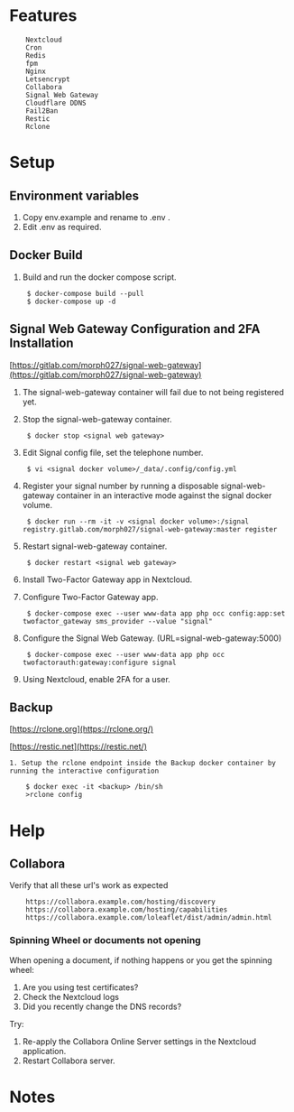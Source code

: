 # Features
        Nextcloud
        Cron
        Redis
        fpm
        Nginx
        Letsencrypt
        Collabora
        Signal Web Gateway
        Cloudflare DDNS
        Fail2Ban
        Restic
        Rclone

# Setup

## Environment variables
1. Copy env.example and rename to .env .
2. Edit .env as required.

## Docker Build
1. Build and run the docker compose script.

        $ docker-compose build --pull
        $ docker-compose up -d

## Signal Web Gateway Configuration and 2FA Installation
[https://gitlab.com/morph027/signal-web-gateway](https://gitlab.com/morph027/signal-web-gateway)

1. The signal-web-gateway container will fail due to not being registered yet.
1. Stop the signal-web-gateway container.

        $ docker stop <signal web gateway>

1. Edit Signal config file, set the telephone number.

        $ vi <signal docker volume>/_data/.config/config.yml

1. Register your signal number by running a disposable signal-web-gateway container in an interactive mode against the signal docker volume.

        $ docker run --rm -it -v <signal docker volume>:/signal registry.gitlab.com/morph027/signal-web-gateway:master register

1. Restart signal-web-gateway container.

        $ docker restart <signal web gateway>

1. Install Two-Factor Gateway app in Nextcloud.

1. Configure Two-Factor Gateway app.

        $ docker-compose exec --user www-data app php occ config:app:set twofactor_gateway sms_provider --value "signal"

1. Configure the Signal Web Gateway. (URL=signal-web-gateway:5000)

        $ docker-compose exec --user www-data app php occ twofactorauth:gateway:configure signal

1. Using Nextcloud, enable 2FA for a user.

## Backup

[https://rclone.org](https://rclone.org/)

[https://restic.net](https://restic.net/)

    1. Setup the rclone endpoint inside the Backup docker container by running the interactive configuration

        $ docker exec -it <backup> /bin/sh
        >rclone config

# Help

## Collabora
Verify that all these url's work as expected

        https://collabora.example.com/hosting/discovery
        https://collabora.example.com/hosting/capabilities
        https://collabora.example.com/loleaflet/dist/admin/admin.html

### Spinning Wheel or documents not opening
When opening a document, if nothing happens or you get the spinning wheel:

1. Are you using test certificates?
1. Check the Nextcloud logs
1. Did you recently change the DNS records?

Try:

1. Re-apply the Collabora Online Server settings in the Nextcloud application.
1. Restart Collabora server.

# Notes
